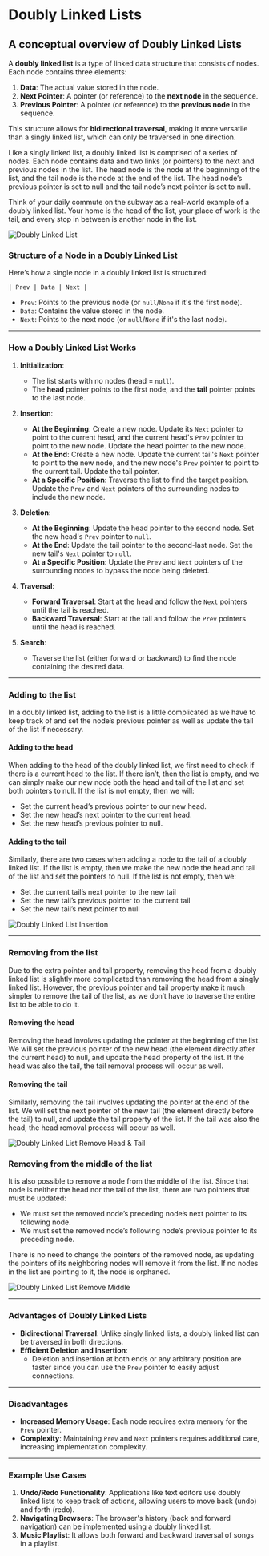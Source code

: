 # Doubly Linked Lists

## A conceptual overview of Doubly Linked Lists

A **doubly linked list** is a type of linked data structure that consists of nodes. Each node contains three elements:

1. **Data**: The actual value stored in the node.
2. **Next Pointer**: A pointer (or reference) to the **next node** in the sequence.
3. **Previous Pointer**: A pointer (or reference) to the **previous node** in the sequence.

This structure allows for **bidirectional traversal**, making it more versatile than a singly linked list, which can only be traversed in one direction.

Like a singly linked list, a doubly linked list is comprised of a series of nodes. Each node contains data and two links (or pointers) to the next and previous nodes in the list. The head node is the node at the beginning of the list, and the tail node is the node at the end of the list. The head node’s previous pointer is set to null and the tail node’s next pointer is set to null.

Think of your daily commute on the subway as a real-world example of a doubly linked list. Your home is the head of the list, your place of work is the tail, and every stop in between is another node in the list.

![Doubly Linked List](../01-Info%20about%20Doubly%20Linked%20List/doubly_linked_list_images/doubly_linked_list.svg)

### Structure of a Node in a Doubly Linked List

Here’s how a single node in a doubly linked list is structured:

```plaintext
| Prev | Data | Next |
```

- `Prev`: Points to the previous node (or `null`/`None` if it's the first node).
- `Data`: Contains the value stored in the node.
- `Next`: Points to the next node (or `null`/`None` if it's the last node).

---

### How a Doubly Linked List Works

1. **Initialization**:
   - The list starts with no nodes (head = `null`).
   - The **head** pointer points to the first node, and the **tail** pointer points to the last node.

2. **Insertion**:
   - **At the Beginning**: Create a new node. Update its `Next` pointer to point to the current head, and the current head's `Prev` pointer to point to the new node. Update the head pointer to the new node.
   - **At the End**: Create a new node. Update the current tail's `Next` pointer to point to the new node, and the new node's `Prev` pointer to point to the current tail. Update the tail pointer.
   - **At a Specific Position**: Traverse the list to find the target position. Update the `Prev` and `Next` pointers of the surrounding nodes to include the new node.

3. **Deletion**:
   - **At the Beginning**: Update the head pointer to the second node. Set the new head's `Prev` pointer to `null`.
   - **At the End**: Update the tail pointer to the second-last node. Set the new tail's `Next` pointer to `null`.
   - **At a Specific Position**: Update the `Prev` and `Next` pointers of the surrounding nodes to bypass the node being deleted.

4. **Traversal**:
   - **Forward Traversal**: Start at the head and follow the `Next` pointers until the tail is reached.
   - **Backward Traversal**: Start at the tail and follow the `Prev` pointers until the head is reached.

5. **Search**:
   - Traverse the list (either forward or backward) to find the node containing the desired data.

---

### Adding to the list

In a doubly linked list, adding to the list is a little complicated as we have to keep track of and set the node’s previous pointer as well as update the tail of the list if necessary.

#### Adding to the head

When adding to the head of the doubly linked list, we first need to check if there is a current head to the list. If there isn’t, then the list is empty, and we can simply make our new node both the head and tail of the list and set both pointers to null. If the list is not empty, then we will:

- Set the current head’s previous pointer to our new head.
- Set the new head’s next pointer to the current head.
- Set the new head’s previous pointer to null.

#### Adding to the tail

Similarly, there are two cases when adding a node to the tail of a doubly linked list. If the list is empty, then we make the new node the head and tail of the list and set the pointers to null. If the list is not empty, then we:

- Set the current tail’s next pointer to the new tail
- Set the new tail’s previous pointer to the current tail
- Set the new tail’s next pointer to null

![Doubly Linked List Insertion](../Info%20about%20Doubly%20Linked%20List/doubly_linked_list_images/add_doubly_linked_list.svg)

---

### Removing from the list

Due to the extra pointer and tail property, removing the head from a doubly linked list is slightly more complicated than removing the head from a singly linked list. However, the previous pointer and tail property make it much simpler to remove the tail of the list, as we don’t have to traverse the entire list to be able to do it.

#### Removing the head

Removing the head involves updating the pointer at the beginning of the list. We will set the previous pointer of the new head (the element directly after the current head) to null, and update the head property of the list. If the head was also the tail, the tail removal process will occur as well.

#### Removing the tail

Similarly, removing the tail involves updating the pointer at the end of the list. We will set the next pointer of the new tail (the element directly before the tail) to null, and update the tail property of the list. If the tail was also the head, the head removal process will occur as well.

![Doubly Linked List Remove Head & Tail](../Info%20about%20Doubly%20Linked%20List/doubly_linked_list_images/remove_head_doubly_linked_list.svg)

### Removing from the middle of the list

It is also possible to remove a node from the middle of the list. Since that node is neither the head nor the tail of the list, there are two pointers that must be updated:

- We must set the removed node’s preceding node’s next pointer to its following node.
- We must set the removed node’s following node’s previous pointer to its preceding node.

There is no need to change the pointers of the removed node, as updating the pointers of its neighboring nodes will remove it from the list. If no nodes in the list are pointing to it, the node is orphaned.

![Doubly Linked List Remove Middle](../Info%20about%20Doubly%20Linked%20List/doubly_linked_list_images/remove_middle_doubly_linked_list.svg)

---

### Advantages of Doubly Linked Lists

- **Bidirectional Traversal**: Unlike singly linked lists, a doubly linked list can be traversed in both directions.
- **Efficient Deletion and Insertion**:
  - Deletion and insertion at both ends or any arbitrary position are faster since you can use the `Prev` pointer to easily adjust connections.

---

### Disadvantages

- **Increased Memory Usage**: Each node requires extra memory for the `Prev` pointer.
- **Complexity**: Maintaining `Prev` and `Next` pointers requires additional care, increasing implementation complexity.

---

### Example Use Cases

1. **Undo/Redo Functionality**: Applications like text editors use doubly linked lists to keep track of actions, allowing users to move back (undo) and forth (redo).
2. **Navigating Browsers**: The browser's history (back and forward navigation) can be implemented using a doubly linked list.
3. **Music Playlist**: It allows both forward and backward traversal of songs in a playlist.